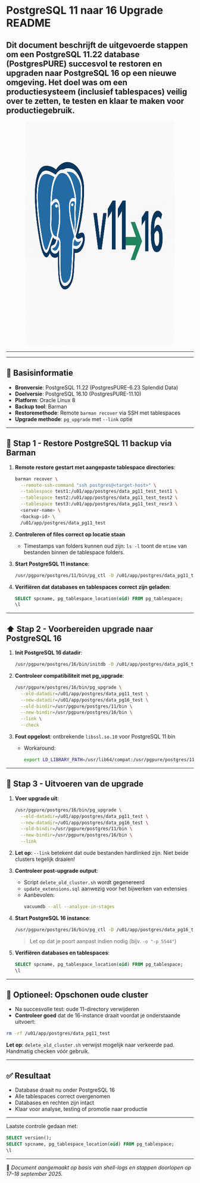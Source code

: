 # PostgreSQL 11 naar 16 Upgrade README

Dit document beschrijft de uitgevoerde stappen om een PostgreSQL 11.22 database (PostgresPURE) succesvol te restoren en upgraden naar PostgreSQL 16 op een nieuwe omgeving. Het doel was om een productiesysteem (inclusief tablespaces) veilig over te zetten, te testen en klaar te maken voor productiegebruik.
---

<p align="center">
<img src="/v11tov16.png" alt="BTOP" width="400" height="600"/>  
</p>

---


---

## 🧱 Basisinformatie

- **Bronversie**: PostgreSQL 11.22 (PostgresPURE-6.23 Splendid Data)
- **Doelversie**: PostgreSQL 16.10 (PostgresPURE-11.10)
- **Platform**: Oracle Linux 8
- **Backup tool**: Barman
- **Restoremethode**: Remote `barman recover` via SSH met tablespaces
- **Upgrade methode**: `pg_upgrade` met `--link` optie

---

## 🔁 Stap 1 - Restore PostgreSQL 11 backup via Barman

1. **Remote restore gestart met aangepaste tablespace directories**:
   ```bash
   barman recover \
     --remote-ssh-command "ssh postgres@<target-host>" \
     --tablespace test1:/u01/app/postgres/data_pg11_test_test1 \
     --tablespace test2:/u01/app/postgres/data_pg11_test_test2 \
     --tablespace test3:/u01/app/postgres/data_pg11_test_resr3 \
     <server-name> \
     <backup-id> \
     /u01/app/postgres/data_pg11_test
   ```

2. **Controleren of files correct op locatie staan**
   - Timestamps van folders kunnen oud zijn: `ls -l` toont de `mtime` van bestanden binnen de tablespace folders.

3. **Start PostgreSQL 11 instance**:
   ```bash
   /usr/pgpure/postgres/11/bin/pg_ctl -D /u01/app/postgres/data_pg11_test -l logfile -o "-p 5544" start
   ```

4. **Verifiëren dat databases en tablespaces correct zijn geladen**:
   ```sql
   SELECT spcname, pg_tablespace_location(oid) FROM pg_tablespace;
   \l
   ```

---

## ⬆️ Stap 2 - Voorbereiden upgrade naar PostgreSQL 16

1. **Init PostgreSQL 16 datadir**:
   ```bash
   /usr/pgpure/postgres/16/bin/initdb -D /u01/app/postgres/data_pg16_test
   ```

2. **Controleer compatibiliteit met pg_upgrade**:
   ```bash
   /usr/pgpure/postgres/16/bin/pg_upgrade \
     --old-datadir=/u01/app/postgres/data_pg11_test \
     --new-datadir=/u01/app/postgres/data_pg16_test \
     --old-bindir=/usr/pgpure/postgres/11/bin \
     --new-bindir=/usr/pgpure/postgres/16/bin \
     --link \
     --check
   ```

3. **Fout opgelost**: ontbrekende `libssl.so.10` voor PostgreSQL 11 bin
   - Workaround:
     ```bash
     export LD_LIBRARY_PATH=/usr/lib64/compat:/usr/pgpure/postgres/11/lib
     ```

---

## 🚀 Stap 3 - Uitvoeren van de upgrade

1. **Voer upgrade uit**:
   ```bash
   /usr/pgpure/postgres/16/bin/pg_upgrade \
     --old-datadir=/u01/app/postgres/data_pg11_test \
     --new-datadir=/u01/app/postgres/data_pg16_test \
     --old-bindir=/usr/pgpure/postgres/11/bin \
     --new-bindir=/usr/pgpure/postgres/16/bin \
     --link
   ```

2. **Let op**: `--link` betekent dat oude bestanden hardlinked zijn. Niet beide clusters tegelijk draaien!

3. **Controleer post-upgrade output**:
   - Script `delete_old_cluster.sh` wordt gegenereerd
   - `update_extensions.sql` aanwezig voor het bijwerken van extensies
   - Aanbevolen:
     ```bash
     vacuumdb --all --analyze-in-stages
     ```

4. **Start PostgreSQL 16 instance**:
   ```bash
   /usr/pgpure/postgres/16/bin/pg_ctl -D /u01/app/postgres/data_pg16_test -l /u01/app/postgres/data_pg16_test/logfile start
   ```
   > Let op dat je poort aanpast indien nodig (bijv. `-o "-p 5544"`)

5. **Verifiëren databases en tablespaces**:
   ```sql
   SELECT spcname, pg_tablespace_location(oid) FROM pg_tablespace;
   \l
   ```

---

## 🧹 Optioneel: Opschonen oude cluster

- Na succesvolle test: oude 11-directory verwijderen
- **Controleer goed** dat de 16-instance draait voordat je onderstaande uitvoert:

```bash
rm -rf /u01/app/postgres/data_pg11_test
```

**Let op**: `delete_old_cluster.sh` verwijst mogelijk naar verkeerde pad. Handmatig checken vóór gebruik.

---

## ✅ Resultaat

- Database draait nu onder PostgreSQL 16
- Alle tablespaces correct overgenomen
- Databases en rechten zijn intact
- Klaar voor analyse, testing of promotie naar productie

---

Laatste controle gedaan met:
```sql
SELECT version();
SELECT spcname, pg_tablespace_location(oid) FROM pg_tablespace;
\l
```

---

🧠 *Document aangemaakt op basis van shell-logs en stappen doorlopen op 17–18 september 2025.*


